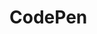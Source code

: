 # CodePen

``` CodePen is a online coding platform, where you can write HTML, CSS, JavaScript Code and render it online.